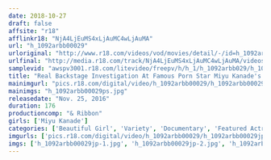 ```yaml
---
date: 2018-10-27
draft: false
affsite: "r18"
afflinkr18: "NjA4LjEuMS4xLjAuMC4wLjAuMA"
url: "h_1092arbb00029"
urloriginal: "http://www.r18.com/videos/vod/movies/detail/-/id=h_1092arbb00029"
urlfinal: "http://media.r18.com/track/NjA4LjEuMS4xLjAuMC4wLjAuMA/videos/vod/movies/detail/-/id=h_1092arbb00029"
samplevid: "awspv3001.r18.com/litevideo/freepv/h/h_1/h_1092arbb029/h_1092arbb029_dmb_w.mp4"
title: "Real Backstage Investigation At Famous Porn Star Miyu Kanade's House"
mainimgurl: "pics.r18.com/digital/video/h_1092arbb00029/h_1092arbb00029ps.jpg"
mainimgs: "h_1092arbb00029ps.jpg"
releasedate: "Nov. 25, 2016"
duration: 176
productioncomp: "& Ribbon"
girls: ['Miyu Kanade']
categories: ['Beautiful Girl', 'Variety', 'Documentary', 'Featured Actress', 'Hi-Def']
imgurls: ['pics.r18.com/digital/video/h_1092arbb00029/h_1092arbb00029jp-1.jpg', 'pics.r18.com/digital/video/h_1092arbb00029/h_1092arbb00029jp-2.jpg', 'pics.r18.com/digital/video/h_1092arbb00029/h_1092arbb00029jp-3.jpg', 'pics.r18.com/digital/video/h_1092arbb00029/h_1092arbb00029jp-4.jpg', 'pics.r18.com/digital/video/h_1092arbb00029/h_1092arbb00029jp-5.jpg', 'pics.r18.com/digital/video/h_1092arbb00029/h_1092arbb00029jp-6.jpg', 'pics.r18.com/digital/video/h_1092arbb00029/h_1092arbb00029jp-7.jpg', 'pics.r18.com/digital/video/h_1092arbb00029/h_1092arbb00029jp-8.jpg', 'pics.r18.com/digital/video/h_1092arbb00029/h_1092arbb00029jp-9.jpg', 'pics.r18.com/digital/video/h_1092arbb00029/h_1092arbb00029jp-10.jpg', 'pics.r18.com/digital/video/h_1092arbb00029/h_1092arbb00029jp-11.jpg', 'pics.r18.com/digital/video/h_1092arbb00029/h_1092arbb00029jp-12.jpg', 'pics.r18.com/digital/video/h_1092arbb00029/h_1092arbb00029jp-13.jpg', 'pics.r18.com/digital/video/h_1092arbb00029/h_1092arbb00029jp-14.jpg', 'pics.r18.com/digital/video/h_1092arbb00029/h_1092arbb00029jp-15.jpg', 'pics.r18.com/digital/video/h_1092arbb00029/h_1092arbb00029jp-16.jpg', 'pics.r18.com/digital/video/h_1092arbb00029/h_1092arbb00029jp-17.jpg', 'pics.r18.com/digital/video/h_1092arbb00029/h_1092arbb00029jp-18.jpg', 'pics.r18.com/digital/video/h_1092arbb00029/h_1092arbb00029jp-19.jpg', 'pics.r18.com/digital/video/h_1092arbb00029/h_1092arbb00029jp-20.jpg']
imgs: ['h_1092arbb00029jp-1.jpg', 'h_1092arbb00029jp-2.jpg', 'h_1092arbb00029jp-3.jpg', 'h_1092arbb00029jp-4.jpg', 'h_1092arbb00029jp-5.jpg', 'h_1092arbb00029jp-6.jpg', 'h_1092arbb00029jp-7.jpg', 'h_1092arbb00029jp-8.jpg', 'h_1092arbb00029jp-9.jpg', 'h_1092arbb00029jp-10.jpg', 'h_1092arbb00029jp-11.jpg', 'h_1092arbb00029jp-12.jpg', 'h_1092arbb00029jp-13.jpg', 'h_1092arbb00029jp-14.jpg', 'h_1092arbb00029jp-15.jpg', 'h_1092arbb00029jp-16.jpg', 'h_1092arbb00029jp-17.jpg', 'h_1092arbb00029jp-18.jpg', 'h_1092arbb00029jp-19.jpg', 'h_1092arbb00029jp-20.jpg']
---
```

